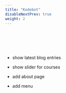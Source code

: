 ```yaml
---
title: "Kodebot"
disableNextPrev: true
weight: 2
---
```


<br/>
<br/>
<br/>
<br/>


* show latest blog entries

* show slider for courses

* add about page

* add menu